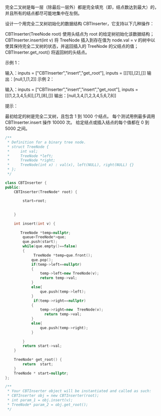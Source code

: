 
完全二叉树是每一层（除最后一层外）都是完全填充（即，结点数达到最大）的，并且所有的结点都尽可能地集中在左侧。

设计一个用完全二叉树初始化的数据结构 CBTInserter，它支持以下几种操作：

CBTInserter(TreeNode root) 使用头结点为 root 的给定树初始化该数据结构；
CBTInserter.insert(int v) 将 TreeNode 插入到存在值为 node.val = v  的树中以使其保持完全二叉树的状态，并返回插入的 TreeNode 的父结点的值；
CBTInserter.get_root() 将返回树的头结点。
 

示例 1：

输入：inputs = ["CBTInserter","insert","get_root"], inputs = [[[1]],[2],[]]
输出：[null,1,[1,2]]
示例 2：

输入：inputs = ["CBTInserter","insert","insert","get_root"], inputs = [[[1,2,3,4,5,6]],[7],[8],[]]
输出：[null,3,4,[1,2,3,4,5,6,7,8]]
 

提示：

最初给定的树是完全二叉树，且包含 1 到 1000 个结点。
每个测试用例最多调用 CBTInserter.insert  操作 10000 次。
给定结点或插入结点的每个值都在 0 到 5000 之间。
~~~c++
/**
 * Definition for a binary tree node.
 * struct TreeNode {
 *     int val;
 *     TreeNode *left;
 *     TreeNode *right;
 *     TreeNode(int x) : val(x), left(NULL), right(NULL) {}
 * };
 */

class CBTInserter {
public:
    CBTInserter(TreeNode* root) {
        
        start=root;
         
        
    }
    
    int insert(int v) {
        
       TreeNode *temp=nullptr;
        queue<TreeNode*>que;
        que.push(start);
        while(que.empty()==false)
        {
             TreeNode *temp=que.front();
            que.pop();
            if(temp->left==nullptr)
            {
                temp->left=new TreeNode(v);
                return temp->val;
            }
            else{
                que.push(temp->left);
            }
             if(temp->right==nullptr)
            {
                temp->right=new  TreeNode(v);
                  return temp->val;
            }
            else{
                que.push(temp->right);
            }
               
        }
        return start->val;
    }
    
    TreeNode* get_root() {
        return  start;
    }
    TreeNode * start=nullptr;
};

/**
 * Your CBTInserter object will be instantiated and called as such:
 * CBTInserter obj = new CBTInserter(root);
 * int param_1 = obj.insert(v);
 * TreeNode* param_2 = obj.get_root();
 */
~~~
